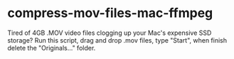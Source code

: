 # compress-mov-files-mac-ffmpeg
Tired of 4GB .MOV video files clogging up your Mac's expensive SSD storage? Run this script, drag and drop .mov files, type "Start", when finish delete the "Originals..." folder. 
